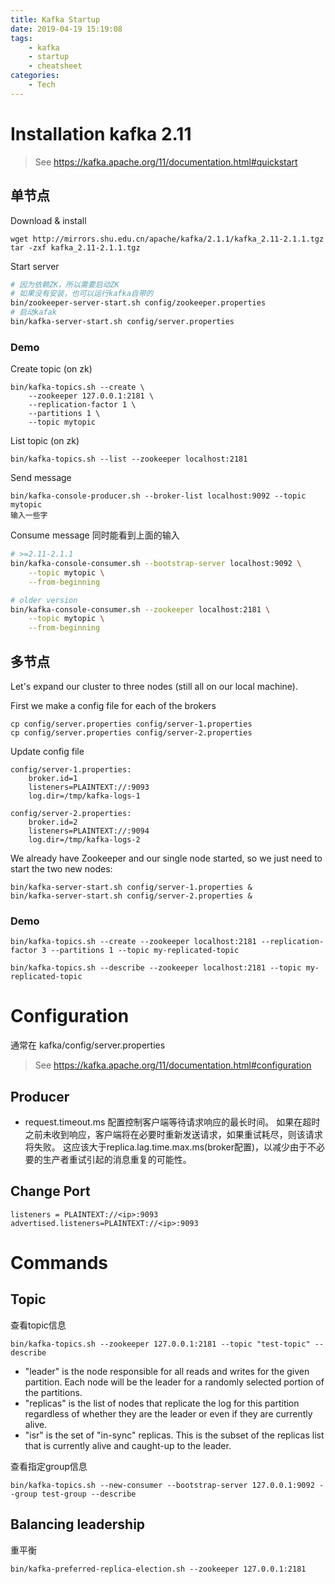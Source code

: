 ```yaml
---
title: Kafka Startup
date: 2019-04-19 15:19:08
tags:
    - kafka
    - startup
    - cheatsheet
categories:
    - Tech
---
```


# Installation kafka 2.11

> See https://kafka.apache.org/11/documentation.html#quickstart


## 单节点
Download & install
```
wget http://mirrors.shu.edu.cn/apache/kafka/2.1.1/kafka_2.11-2.1.1.tgz
tar -zxf kafka_2.11-2.1.1.tgz
```
<!-- more -->

Start server
```bash
# 因为依赖ZK，所以需要启动ZK
# 如果没有安装，也可以运行kafka自带的
bin/zookeeper-server-start.sh config/zookeeper.properties
# 启动kafak
bin/kafka-server-start.sh config/server.properties
```

### Demo
Create topic (on zk)
```
bin/kafka-topics.sh --create \
    --zookeeper 127.0.0.1:2181 \
    --replication-factor 1 \
    --partitions 1 \
    --topic mytopic
```

List topic (on zk)
```
bin/kafka-topics.sh --list --zookeeper localhost:2181
```

Send message
```
bin/kafka-console-producer.sh --broker-list localhost:9092 --topic mytopic
输入一些字
```

Consume message
同时能看到上面的输入
```bash
# >=2.11-2.1.1
bin/kafka-console-consumer.sh --bootstrap-server localhost:9092 \
    --topic mytopic \
    --from-beginning

# older version
bin/kafka-console-consumer.sh --zookeeper localhost:2181 \
    --topic mytopic \
    --from-beginning
```

## 多节点

Let's expand our cluster to three nodes (still all on our local machine).


First we make a config file for each of the brokers 
```
cp config/server.properties config/server-1.properties
cp config/server.properties config/server-2.properties
```

Update config file
```
config/server-1.properties:
    broker.id=1
    listeners=PLAINTEXT://:9093
    log.dir=/tmp/kafka-logs-1
 
config/server-2.properties:
    broker.id=2
    listeners=PLAINTEXT://:9094
    log.dir=/tmp/kafka-logs-2
```

We already have Zookeeper and our single node started, so we just need to start the two new nodes:
```
bin/kafka-server-start.sh config/server-1.properties &
bin/kafka-server-start.sh config/server-2.properties &
```

### Demo

```
bin/kafka-topics.sh --create --zookeeper localhost:2181 --replication-factor 3 --partitions 1 --topic my-replicated-topic

bin/kafka-topics.sh --describe --zookeeper localhost:2181 --topic my-replicated-topic
```

# Configuration

通常在 kafka/config/server.properties

> See https://kafka.apache.org/11/documentation.html#configuration

## Producer

- request.timeout.ms
配置控制客户端等待请求响应的最长时间。 如果在超时之前未收到响应，客户端将在必要时重新发送请求，如果重试耗尽，则该请求将失败。 
这应该大于replica.lag.time.max.ms(broker配置)，以减少由于不必要的生产者重试引起的消息重复的可能性。


## Change Port

```
listeners = PLAINTEXT://<ip>:9093
advertised.listeners=PLAINTEXT://<ip>:9093
```

# Commands

## Topic

查看topic信息
```
bin/kafka-topics.sh --zookeeper 127.0.0.1:2181 --topic "test-topic" --describe
```
- "leader" is the node responsible for all reads and writes for the given partition. Each node will be the leader for a randomly selected portion of the partitions.
- "replicas" is the list of nodes that replicate the log for this partition regardless of whether they are the leader or even if they are currently alive.
- "isr" is the set of "in-sync" replicas. This is the subset of the replicas list that is currently alive and caught-up to the leader.


查看指定group信息
```
bin/kafka-topics.sh --new-consumer --bootstrap-server 127.0.0.1:9092 --group test-group --describe
```


## Balancing leadership

重平衡
```
bin/kafka-preferred-replica-election.sh --zookeeper 127.0.0.1:2181
```